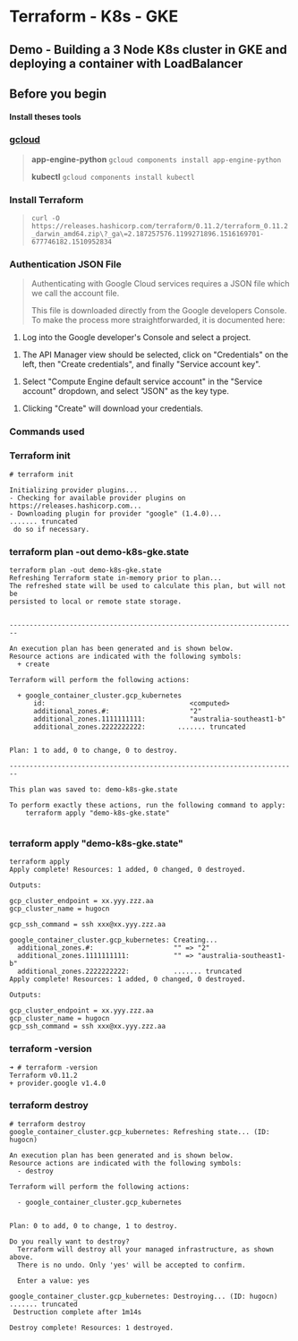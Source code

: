 # Terraform - K8s - GKE
## Demo - Building a 3 Node K8s cluster in GKE and deploying a container with LoadBalancer

## Before you begin

#### Install theses tools

### [gcloud](https://cloud.google.com/sdk/docs/quickstart-macos)


> **app-engine-python**  ```gcloud components install app-engine-python```
>
> **kubectl** ```gcloud components install kubectl```
>

### Install Terraform
> ```curl -O https://releases.hashicorp.com/terraform/0.11.2/terraform_0.11.2_darwin_amd64.zip\?_ga\=2.187257576.1199271896.1516169701-677746182.1510952834```
>

### Authentication JSON File
>
> Authenticating with Google Cloud services requires a JSON file which we call the account file.
>
> This file is downloaded directly from the Google developers Console. To make the process more straightforwarded, it is documented here:
>
1. Log into the Google developer's Console and select a project.
>
1. The API Manager view should be selected, click on "Credentials" on the left, then "Create credentials", and finally "Service account key".
>
1.  Select "Compute Engine default service account" in the "Service account" dropdown, and select "JSON" as the key type.
>
1. Clicking "Create" will download your credentials.

### Commands used

### Terraform init

```
# terraform init

Initializing provider plugins...
- Checking for available provider plugins on https://releases.hashicorp.com...
- Downloading plugin for provider "google" (1.4.0)...
....... truncated
 do so if necessary.

```
### terraform plan -out demo-k8s-gke.state
```
terraform plan -out demo-k8s-gke.state
Refreshing Terraform state in-memory prior to plan...
The refreshed state will be used to calculate this plan, but will not be
persisted to local or remote state storage.


------------------------------------------------------------------------

An execution plan has been generated and is shown below.
Resource actions are indicated with the following symbols:
  + create

Terraform will perform the following actions:

  + google_container_cluster.gcp_kubernetes
      id:                                    <computed>
      additional_zones.#:                    "2"
      additional_zones.1111111111:           "australia-southeast1-b"
      additional_zones.2222222222:        ....... truncated


Plan: 1 to add, 0 to change, 0 to destroy.

------------------------------------------------------------------------

This plan was saved to: demo-k8s-gke.state

To perform exactly these actions, run the following command to apply:
    terraform apply "demo-k8s-gke.state"


```

### terraform apply "demo-k8s-gke.state"

```
terraform apply
Apply complete! Resources: 1 added, 0 changed, 0 destroyed.

Outputs:

gcp_cluster_endpoint = xx.yyy.zzz.aa
gcp_cluster_name = hugocn

gcp_ssh_command = ssh xxx@xx.yyy.zzz.aa

```

```
google_container_cluster.gcp_kubernetes: Creating...
  additional_zones.#:                    "" => "2"
  additional_zones.1111111111:           "" => "australia-southeast1-b"
  additional_zones.2222222222:           ....... truncated
Apply complete! Resources: 1 added, 0 changed, 0 destroyed.

Outputs:

gcp_cluster_endpoint = xx.yyy.zzz.aa
gcp_cluster_name = hugocn
gcp_ssh_command = ssh xxx@xx.yyy.zzz.aa

```
### terraform -version

```
➜ # terraform -version
Terraform v0.11.2
+ provider.google v1.4.0
```
### terraform destroy

```
# terraform destroy
google_container_cluster.gcp_kubernetes: Refreshing state... (ID: hugocn)

An execution plan has been generated and is shown below.
Resource actions are indicated with the following symbols:
  - destroy

Terraform will perform the following actions:

  - google_container_cluster.gcp_kubernetes


Plan: 0 to add, 0 to change, 1 to destroy.

Do you really want to destroy?
  Terraform will destroy all your managed infrastructure, as shown above.
  There is no undo. Only 'yes' will be accepted to confirm.

  Enter a value: yes

google_container_cluster.gcp_kubernetes: Destroying... (ID: hugocn)
....... truncated
 Destruction complete after 1m14s

Destroy complete! Resources: 1 destroyed.

```
